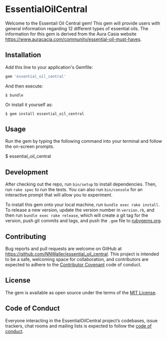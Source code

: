 # EssentialOilCentral

Welcome to the Essentail Oil Central gem! This gem will provide users with general information regarding 12 different types of essential oils. The information for this gem is derived from the Aura Casia website https://www.auracacia.com/community/essential-oil-must-haves. 


## Installation

Add this line to your application's Gemfile:

```ruby
gem 'essential_oil_central'
```

And then execute:

    $ bundle

Or install it yourself as:

    $ gem install essential_oil_central

## Usage

Run the gem by typing the following command into your terminal and follow the on-screen prompts.

$ essential_oil_central

## Development

After checking out the repo, run `bin/setup` to install dependencies. Then, run `rake spec` to run the tests. You can also run `bin/console` for an interactive prompt that will allow you to experiment.

To install this gem onto your local machine, run `bundle exec rake install`. To release a new version, update the version number in `version.rb`, and then run `bundle exec rake release`, which will create a git tag for the version, push git commits and tags, and push the `.gem` file to [rubygems.org](https://rubygems.org).

## Contributing

Bug reports and pull requests are welcome on GitHub at https://github.com/NNWaller/essential_oil_central. This project is intended to be a safe, welcoming space for collaboration, and contributors are expected to adhere to the [Contributor Covenant](http://contributor-covenant.org) code of conduct.

## License

The gem is available as open source under the terms of the [MIT License](https://opensource.org/licenses/MIT).

## Code of Conduct

Everyone interacting in the EssentialOilCentral project’s codebases, issue trackers, chat rooms and mailing lists is expected to follow the [code of conduct](https://github.com/NNWaller/essential_oil_central/blob/master/CODE_OF_CONDUCT.md).
